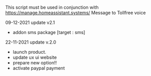 This script must be used in conjunction with https://manage.homeassistant.systems/
Message to Tollfree voice

09-12-2021 update v2.1
- addon sms package [target : sms]

22-11-2021 update v.2.0
- launch product.
- update ux ui website
- prepare new option!!
- activate paypal payment